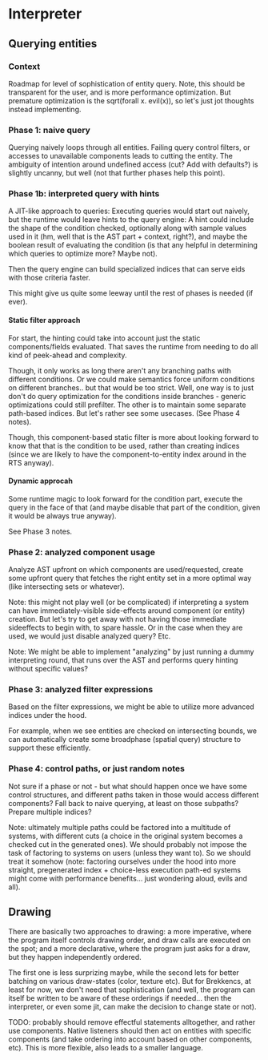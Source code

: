 # Interpreter

## Querying entities

### Context

Roadmap for level of sophistication of entity query. Note, this should be
transparent for the user, and is more performance optimization. But premature
optimization is the sqrt(forall x. evil(x)), so let's just jot thoughts instead
implementing.


### Phase 1: naive query

Querying naively loops through all entities. Failing query control filters, or
accesses to unavailable components leads to cutting the entity. The ambiguity of
intention around undefined access (cut? Add with defaults?) is slightly uncanny,
but well (not that further phases help this point).


### Phase 1b: interpreted query with hints

A JIT-like approach to queries: Executing queries would start out naively, but
the runtime would leave hints to the query engine: A hint could include the
shape of the condition checked, optionally along with sample values used in it
(hm, well that is the AST part + context, right?), and maybe the boolean result
of evaluating the condition (is that any helpful in determining which queries
to optimize more? Maybe not).

Then the query engine can build specialized indices that can serve eids with
those criteria faster.

This might give us quite some leeway until the rest of phases is needed (if
ever).


#### Static filter approach

For start, the hinting could take into account just the static
components/fields evaluated. That saves the runtime from needing to do all kind
of peek-ahead and complexity.

Though, it only works as long there aren't any branching paths with different
conditions. Or we could make semantics force uniform conditions on different
branches.. but that would be too strict. Well, one way is to just don't do
query optimization for the conditions inside branches - generic optimizations
could still prefilter. The other is to maintain some separate path-based
indices. But let's rather see some usecases. (See Phase 4 notes).

Though, this component-based static filter is more about looking forward to
know that that is the condition to be used, rather than creating indices (since
we are likely to have the component-to-entity index around in the RTS anyway).


#### Dynamic approcah

Some runtime magic to look forward for the condition part, execute the query
in the face of that (and maybe disable that part of the condition, given it
would be always true anyway).

See Phase 3 notes.


### Phase 2: analyzed component usage

Analyze AST upfront on which components are used/requested, create some upfront
query that fetches the right entity set in a more optimal way (like intersecting
sets or whatever).

Note: this might not play well (or be complicated) if interpreting a system can
have immediately-visible side-effects around component (or entity) creation. But
let's try to get away with not having those immediate sideeffects to begin with,
to spare hassle. Or in the case when they are used, we would just disable
analyzed query? Etc.

Note: We might be able to implement "analyzing" by just running a dummy interpreting
round, that runs over the AST and performs query hinting without specific
values?


### Phase 3: analyzed filter expressions

Based on the filter expressions, we might be able to utilize more advanced
indices under the hood.

For example, when we see entities are checked on intersecting bounds, we can
automatically create some broadphase (spatial query) structure to support these
efficiently.


### Phase 4: control paths, or just random notes

Not sure if a phase or not - but what should happen once we have some control
structures, and different paths taken in those would access different
components? Fall back to naive querying, at least on those subpaths? Prepare
multiple indices?

Note: ultimately multiple paths could be factored into a multitude of systems,
with different cuts (a choice in the original system becomes a checked cut in
the generated ones). We should probably not impose the task of factoring to
systems on users (unless they want to). So we should treat it somehow (note:
factoring ourselves under the hood into more straight, pregenerated index +
choice-less execution path-ed systems might come with performance benefits...
just wondering aloud, evils and all).


## Drawing

There are basically two approaches to drawing: a more imperative, where the
program itself controls drawing order, and draw calls are executed on the spot;
and a more declarative, where the program just asks for a draw, but they happen
independently ordered.

The first one is less surprizing maybe, while the second lets for better
batching on various draw-states (color, texture etc). But for Brekkencs, at
least for now, we don't need that sophistication (and well, the program can
itself be written to be aware of these orderings if needed... then the
interpreter, or even some jit, can make the decision to change state or not).

TODO: probably should remove effectful statements alltogether, and rather
use components. Native listeners should then act on entities with specific
components (and take ordering into account based on other components, etc).
This is more flexible, also leads to a smaller language.
